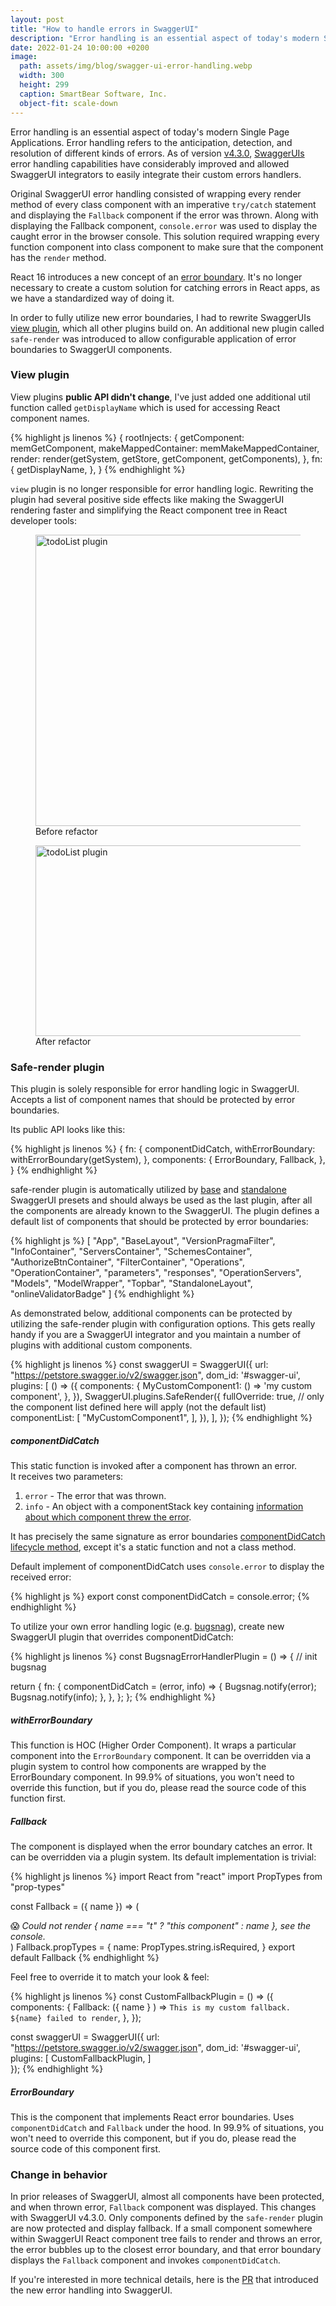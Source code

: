 ```yaml
---
layout: post
title: "How to handle errors in SwaggerUI"
description: "Error handling is an essential aspect of today's modern Single Page Applications. Error handling refers to the anticipation, detection, and resolution of different kinds of errors. As of version v4.3.0, SwaggerUIs error handling capabilities have considerably improved and allowed SwaggerUI integrators to easily integrate their custom errors handlers."
date: 2022-01-24 10:00:00 +0200
image:
  path: assets/img/blog/swagger-ui-error-handling.webp
  width: 300
  height: 299
  caption: SmartBear Software, Inc.
  object-fit: scale-down
---
```


<p class="lead">
  Error handling is an essential aspect of today's modern Single Page Applications.
  Error handling refers to the anticipation, detection, and resolution of different kinds of errors.
  As of version <a href="https://www.npmjs.com/package/swagger-ui/v/4.3.0">v4.3.0</a>, <a href="https://github.com/swagger-api/swagger-ui">SwaggerUIs</a> error handling capabilities have considerably improved
  and allowed SwaggerUI integrators to easily integrate their custom errors handlers. 
</p>

Original SwaggerUI error handling consisted of wrapping every render method of every class component
with an imperative `try/catch` statement and displaying the `Fallback` component if the error was thrown.
Along with displaying the Fallback component, `console.error` was used to display the caught error in the browser console.
This solution required wrapping every function component into class component to make sure that
the component has the `render` method.

React 16 introduces a new concept of an [error boundary](https://reactjs.org/docs/error-boundaries.html).
It's no longer necessary to create a custom solution for catching errors in React apps, as we have a standardized way of doing it.

In order to fully utilize new error boundaries, I had to rewrite SwaggerUIs [view plugin](https://github.com/swagger-api/swagger-ui/tree/master/src/core/plugins/view), which all other 
plugins build on. An additional new plugin called `safe-render` was introduced to allow configurable
application of error boundaries to SwaggerUI components.

### View plugin

View plugins **public API didn't change**, I've just added one additional util function called `getDisplayName`
which is used for accessing React component names.

{% highlight js linenos %}
{
  rootInjects: {
    getComponent: memGetComponent,
    makeMappedContainer: memMakeMappedContainer,
    render: render(getSystem, getStore, getComponent, getComponents),
  },
  fn: {
    getDisplayName,
  },
}
{% endhighlight %}

`view` plugin is no longer responsible for error handling logic. Rewriting the plugin had several
positive side effects like making the SwaggerUI rendering faster and simplifying the React component
tree in React developer tools:


<figure class="figure d-block border">
  <img src="{% link assets/img/blog/swagger-ui-error-handling-rdtd-before.webp %}" width="539" height="466" class="figure-img rounded mx-auto d-block img-fluid" alt="todoList plugin" />
  <figcaption class="figure-caption text-center">Before refactor</figcaption>
</figure>

<figure class="figure d-block border">
  <img src="{% link assets/img/blog/swagger-ui-error-handling-rdtd-after.webp %}" width="551" height="305" class="figure-img rounded mx-auto d-block img-fluid" alt="todoList plugin" />
  <figcaption class="figure-caption text-center">After refactor</figcaption>
</figure>

### Safe-render plugin

This plugin is solely responsible for error handling logic in SwaggerUI. Accepts a list of component
names that should be protected by error boundaries.  

Its public API looks like this:

{% highlight js linenos %}
{
  fn: {
    componentDidCatch,
    withErrorBoundary: withErrorBoundary(getSystem),
  },
  components: {
    ErrorBoundary,
    Fallback,
  },
}
{% endhighlight %}

safe-render plugin is automatically utilized by [base](https://github.com/swagger-api/swagger-ui/blob/78f62c300a6d137e65fd027d850981b010009970/src/core/presets/base.js) and [standalone](https://github.com/swagger-api/swagger-ui/tree/78f62c300a6d137e65fd027d850981b010009970/src/standalone) SwaggerUI presets and
should always be used as the last plugin, after all the components are already known to the SwaggerUI.
The plugin defines a default list of components that should be protected by error boundaries:

{% highlight js %}
[
  "App",
  "BaseLayout",
  "VersionPragmaFilter",
  "InfoContainer",
  "ServersContainer",
  "SchemesContainer",
  "AuthorizeBtnContainer",
  "FilterContainer",
  "Operations",
  "OperationContainer",
  "parameters",
  "responses",
  "OperationServers",
  "Models",
  "ModelWrapper",
  "Topbar",
  "StandaloneLayout",
  "onlineValidatorBadge"
]
{% endhighlight %}

As demonstrated below, additional components can be protected by utilizing the safe-render plugin 
with configuration options. This gets really handy if you are a SwaggerUI integrator and you maintain a number of
plugins with additional custom components.

{% highlight js linenos %}
const swaggerUI = SwaggerUI({
  url: "https://petstore.swagger.io/v2/swagger.json",
  dom_id: '#swagger-ui',
  plugins: [
    () => ({
      components: {
        MyCustomComponent1: () => 'my custom component',
      },
    }),
    SwaggerUI.plugins.SafeRender({
      fullOverride: true, // only the component list defined here will apply (not the default list)
      componentList: [
        "MyCustomComponent1",
      ],
    }),
  ],
});
{% endhighlight %}

##### componentDidCatch

This static function is invoked after a component has thrown an error.  
It receives two parameters:

1. `error` - The error that was thrown.
2. `info` - An object with a componentStack key containing [information about which component threw the error](https://reactjs.org/docs/error-boundaries.html#component-stack-traces).

It has precisely the same signature as error boundaries [componentDidCatch lifecycle method](https://reactjs.org/docs/react-component.html#componentdidcatch),
except it's a static function and not a class method.

Default implement of componentDidCatch uses `console.error` to display the received error:

{% highlight js %}
export const componentDidCatch = console.error;
{% endhighlight %}

To utilize your own error handling logic (e.g. [bugsnag](https://www.bugsnag.com/)), create new SwaggerUI plugin that overrides componentDidCatch:

{% highlight js linenos %}
const BugsnagErrorHandlerPlugin = () => {
  // init bugsnag

  return {
    fn: {
      componentDidCatch = (error, info) => {
        Bugsnag.notify(error);
        Bugsnag.notify(info);
      },
    },
  };
};
{% endhighlight %}

##### withErrorBoundary

This function is HOC (Higher Order Component). It wraps a particular component into the `ErrorBoundary` component.
It can be overridden via a plugin system to control how components are wrapped by the ErrorBoundary component.
In 99.9% of situations, you won't need to override this function, but if you do, please read the source code of this function first.

##### Fallback

The component is displayed when the error boundary catches an error. It can be overridden via a plugin system.
Its default implementation is trivial:

{% highlight js linenos %}
import React from "react"
import PropTypes from "prop-types"

const Fallback = ({ name }) => (
  <div className="fallback">
    😱 <i>Could not render { name === "t" ? "this component" : name }, see the console.</i>
  </div>
)
Fallback.propTypes = {
  name: PropTypes.string.isRequired,
}
export default Fallback
{% endhighlight %}

Feel free to override it to match your look & feel:

{% highlight js linenos %}
const CustomFallbackPlugin = () => ({
  components: {
    Fallback: ({ name } ) => `This is my custom fallback. ${name} failed to render`,
  },
});

const swaggerUI = SwaggerUI({
  url: "https://petstore.swagger.io/v2/swagger.json",
  dom_id: '#swagger-ui',
  plugins: [
    CustomFallbackPlugin,
  ]  
});
{% endhighlight %}

##### ErrorBoundary

This is the component that implements React error boundaries. Uses `componentDidCatch` and `Fallback`
under the hood. In 99.9% of situations, you won't need to override this component, but if you do, 
please read the source code of this component first.


### Change in behavior

In prior releases of SwaggerUI, almost all components have been protected, and when thrown error,
`Fallback` component was displayed. This changes with SwaggerUI v4.3.0. Only components defined
by the `safe-render` plugin are now protected and display fallback. If a small component somewhere within
SwaggerUI React component tree fails to render and throws an error, the error bubbles up to the closest
error boundary, and that error boundary displays the `Fallback` component and invokes `componentDidCatch`.

If you're interested in more technical details, here is the [PR](https://github.com/swagger-api/swagger-ui/pull/7761/files)
that introduced the new error handling into SwaggerUI.